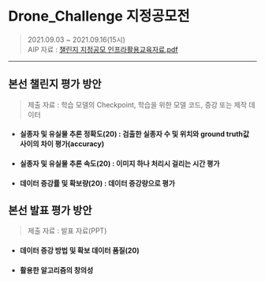 # Drone_Challenge 지정공모전
> 2021.09.03 ~ 2021.09.16(15시)   
> AIP 자료 : [챌린지 지정공모 인프라활용교육자료.pdf](https://github.com/BOSOEK/Drone_Challenge/files/7120660/-.210902-1320-.1.pdf)
***
## 본선 챌린지 평가 방안
> 제출 자료 : 학습 모델의 Checkpoint, 학습을 위한 모델 코드, 증강 또는 제작 데이터
* #### 실종자 및 유실물 추론 정확도(20) : 검출한 실종자 수 및 위치와 ground truth값 사이의 차이 평가(accuracy)
* #### 실종자 및 유실물 추론 속도(20) : 이미지 하나 처리시 걸리는 시간 평가
* #### 데이터 증강률 및 확보량(20) : 데이터 증강량으로 평가

## 본선 발표 평가 방안 
> 제출 자료 : 발표 자료(PPT)
* #### 데이터 증강 방법 및 확보 데이터 품질(20) 
* #### 활용한 알고리즘의 창의성 
